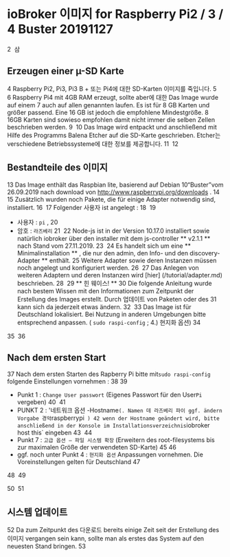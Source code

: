 # ioBroker 이미지 for Raspberry Pi2 / 3 / 4 Buster 20191127
2
​
삼
## Erzeugen einer µ-SD Karte
4
Raspberry Pi2, Pi3, Pi3 B + 또는 Pi4에 대한 SD-Karten 이미지를 죽입니다. 
5
​
6
Raspberry Pi4 mit 4GB RAM erzeugt, sollte aber에 대한 Das Image wurde auf einem 
7
auch auf allen genannten laufen. Es ist für 8 GB Karten und größer passend. Eine 16 GB ist jedoch die empfohlene Mindestgröße.
8
16GB Karten sind sowieso empfohlen damit nicht immer die selben Zellen beschrieben werden.
9
​
10
Das Image wird entpackt und anschließend mit Hilfe des Programms Balena Etcher auf die SD-Karte geschrieben. Etcher는 verschiedene Betriebssysteme에 대한 정보를 제공합니다.
11
​
12
## Bestandteile des 이미지
13
Das Image enthält das Raspbian lite, basierend auf Debian 10“Buster”vom 26.09.2019 nach download von http://www.raspberrypi.org/downloads .
14
​
15
Zusätzlich wurden noch Pakete, die für einige Adapter notwendig sind, installiert.
16
​
17
Folgender 사용자 ist angelegt :
18
​
19
* 사용자 : `pi` ,
20
* 암호 : `라즈베리`
21
​
22
Node-js ist in der Version 10.17.0 installiert sowie natürlich iobroker über den installer mit dem js-controller ** v2.1.1 ** nach Stand vom 27.11.2019.
23
​
24
Es handelt sich um eine ** Minimalinstallation ** , die nur den admin, den Info- und den discovery-Adapter ** enthält.
25
Weitere Adapter sowie deren Instanzen müssen noch angelegt und konfiguriert werden.
26
​
27
Das Anlegen von weiteren Adaptern und deren Instanzen wird [hier] (/tutorial/adapter.md) beschrieben.
28
​
29
** 힌 웨이스! **
30
Die folgende Anleitung wurde nach bestem Wissen mit den Informationen zum Zeitpunkt der Erstellung des Images erstellt. Durch 업데이트 von Paketen oder des
31
kann sich da jederzeit etwas ändern.
32
​
33
Das Image ist für Deutschland lokalisiert. Bei Nutzung in anderen Umgebungen bitte entsprechend anpassen. ( `sudo raspi-config` ; 4.) 현지화 옵션)
34
 
35
​
36
## Nach dem ersten Start
37
Nach dem ersten Starten des Rapberry Pi bitte mit`sudo raspi-config` folgende Einstellungen vornehmen :
38
​
39
* Punkt 1 : `Change User passwort` (Eigenes Passwort für den User`Pi` vergeben)
40
​
41
* PUNKT 2 : '네트워크 옵션 -Hostname` (. Namen 데 라즈베리 파이 ggf. ändern Vorgabe 경악 `raspberrypi` )
42
wenn der Hostname geändert wird, bitte anschließend in der Konsole im Installationsverzeichnis`iobroker host this` eingeben
43
​
44
* Punkt 7 : `고급 옵션 – 파일 시스템 확장` (Erweitern des root-filesystems bis zur maximalen Größe der verwendeten SD-Karte)
45
​
46
* ggf. noch unter Punkt 4 : `현지화 옵션` Anpassungen vornehmen. Die Voreinstellungen gelten für Deutschland
47
 
48
​
49
 
50
​
51
## 시스템 업데이트
52
Da zum Zeitpunkt des 다운로드 bereits einige Zeit seit der Erstellung des 이미지 vergangen sein kann, sollte man als erstes das System auf den neuesten Stand bringen.
53
​
